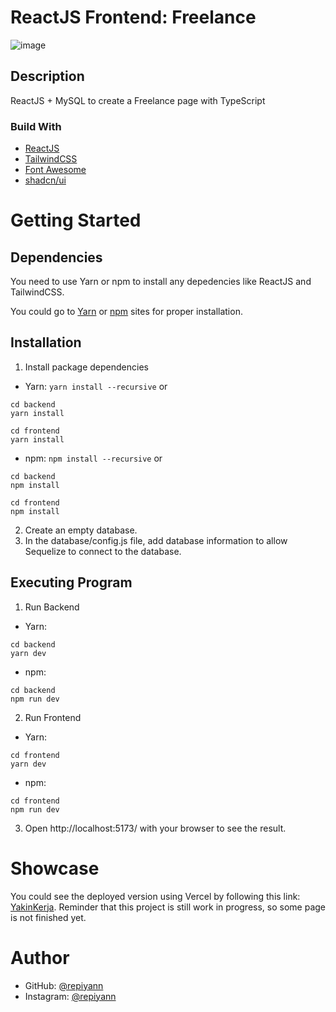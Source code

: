 # ReactJS Frontend: Freelance

![image](https://github.com/repiyann/freelance/assets/92260886/76af716e-fa4d-457b-ae18-0e9312fcf3ff)

## Description

ReactJS + MySQL to create a Freelance page with TypeScript

### Build With

- [ReactJS](https://react.dev/)
- [TailwindCSS](https://tailwindcss.com/)
- [Font Awesome](https://fontawesome.com/)
- [shadcn/ui](https://ui.shadcn.com/)

# Getting Started

## Dependencies

You need to use Yarn or npm to install any depedencies like ReactJS and TailwindCSS.

You could go to [Yarn](https://yarnpkg.com/) or [npm](https://www.npmjs.com/) sites for proper installation.

## Installation

1. Install package dependencies

- Yarn: `yarn install --recursive` or

```
cd backend
yarn install
```

```
cd frontend
yarn install
```

- npm: `npm install --recursive` or

```
cd backend
npm install
```

```
cd frontend
npm install
```

2. Create an empty database.
3. In the database/config.js file, add database information to allow Sequelize to connect to the database.

## Executing Program

1. Run Backend

- Yarn:

```
cd backend
yarn dev
```

- npm:

```
cd backend
npm run dev
```

2. Run Frontend

- Yarn:

```
cd frontend
yarn dev
```

- npm:

```
cd frontend
npm run dev
```

3. Open http://localhost:5173/ with your browser to see the result.

# Showcase

You could see the deployed version using Vercel by following this link: [YakinKerja](https://freelance-lake.vercel.app/).
Reminder that this project is still work in progress, so some page is not finished yet.

# Author

- GitHub: [@repiyann](https://github.com/repiyann)
- Instagram: [@repiyann](https://instagram.com/repiyann)

